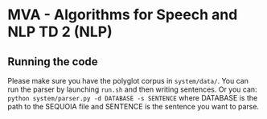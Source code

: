 MVA - Algorithms for Speech and NLP TD 2 (NLP)
========================================

## Running the code

Please make sure you have the polyglot corpus in `system/data/`.
You can run the parser by launching `run.sh` and then writing sentences.
Or you can:
```python system/parser.py -d DATABASE -s SENTENCE```
where DATABASE is the path to the SEQUOIA file and SENTENCE is the sentence you want to parse.

